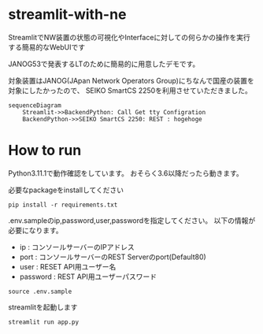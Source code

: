 # streamlit-with-ne

StreamlitでNW装置の状態の可視化やInterfaceに対しての何らかの操作を実行する簡易的なWebUIです

JANOG53で発表するLTのために簡易的に用意したデモです。

対象装置はJANOG(JApan Network Operators Group)にちなんで国産の装置を対象にしたかったので、
SEIKO SmartCS 2250を利用させていただきました。

```mermaid
sequenceDiagram
    Streamlit->>BackendPython: Call Get tty Configration
    BackendPython->>SEIKO SmartCS 2250: REST : hogehoge
```

# How to run

Python3.11.1で動作確認をしています。
おそらく3.6以降だったら動きます。

必要なpackageをinstallしてください

```
pip install -r requirements.txt
```

.env.sampleのip,password,user,passwordを指定してください。
以下の情報が必要になります。

- ip : コンソールサーバーのIPアドレス
- port : コンソールサーバーのREST Serverのport(Default80)
- user : RESET API用ユーザー名
- password :  REST API用ユーザーパスワード

```
source .env.sample
```

streamlitを起動します

```
streamlit run app.py
```
